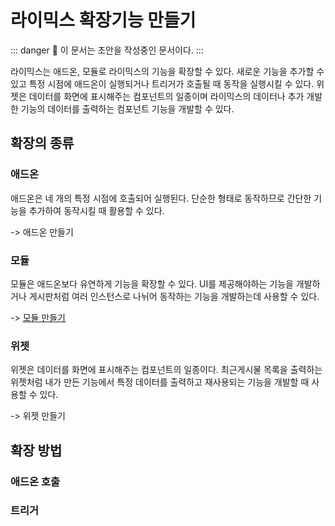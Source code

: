 # 라이믹스 확장기능 만들기

::: danger
🚧 이 문서는 초안을 작성중인 문서이다.
:::

라이믹스는 애드온, 모듈로 라이믹스의 기능을 확장할 수 있다. 새로운 기능을 추가할 수 있고 특정 시점에 애드온이 실행되거나 트리거가 호출될 때 동작을 실행시킬 수 있다. 위젯은 데이터를 화면에 표시해주는 컴포넌트의 일종이며 라이믹스의 데이터나 추가 개발한 기능의 데이터를 출력하는 컴포넌트 기능을 개발할 수 있다.

## 확장의 종류

### 애드온

애드온은 네 개의 특정 시점에 호출되어 실행된다. 단순한 형태로 동작하므로 간단한 기능을 추가하여 동작시킬 때 활용할 수 있다.

-> 애드온 만들기

### 모듈

모듈은 애드온보다 유연하게 기능을 확장할 수 있다. UI를 제공해야하는 기능을 개발하거나 게시판처럼 여러 인스턴스로 나뉘어 동작하는 기능을 개발하는데 사용할 수 있다.

-> [모듈 만들기](./module/about)

### 위젯

위젯은 데이터를 화면에 표시해주는 컴포넌트의 일종이다. 최근게시물 목록을 출력하는 위젯처럼 내가 만든 기능에서 특정 데이터를 출력하고 재사용되는 기능을 개발할 때 사용할 수 있다.

-> 위젯 만들기

## 확장 방법

### 애드온 호출

### 트리거
